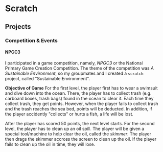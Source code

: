 # Scratch
## Projects
### Competition & Events
#### NPGC3
I participated in a game competition, namely, *NPGC3* or the National Primary Game Creation Competition.
The theme of the competition was *A Sustainable Environment*, so my groupmates and I created a `scratch` project, called "Sustainable Environment".

**Objective of Game**
For the first level, the player first has to wear a swimsuit and dive down into the ocean. There, the player has to collect trash (e.g. carboard boxes, trash bags) found in the ocean to clear it. Each time they collect trash, they get points. However, when the player fails to collect trash and the trash reaches the sea bed, points will be deducted. In addition, if the player accidently "collects" or hurts a fish, a life will be lost.

After the player has scored 50 points, the next level starts. For the second level, the player has to clean up an oil spill. The player will be given a special tool/machine to help clear the oil, called the *skimmer*. The player then drags the skimmer accross the screen to clean up the oil. If the player fails to clean up the oil in time, they will lose.

